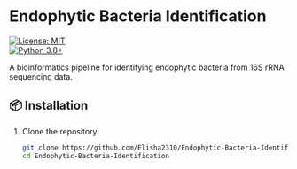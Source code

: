 # Endophytic Bacteria Identification  
[![License: MIT](https://img.shields.io/badge/License-MIT-green.svg)](LICENSE)  
[![Python 3.8+](https://img.shields.io/badge/Python-3.8+-blue.svg)](https://www.python.org/)  

A bioinformatics pipeline for identifying endophytic bacteria from 16S rRNA sequencing data.  

## 📦 Installation  
1. Clone the repository:  
   ```bash
   git clone https://github.com/Elisha2310/Endophytic-Bacteria-Identification.git
   cd Endophytic-Bacteria-Identification
